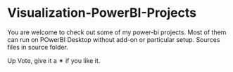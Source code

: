 # Visualization-PowerBI-Projects

You are welcome to check out some of my power-bi projects. 
Most of them can run on POwerBI Desktop without add-on or particular setup. Sources files in source folder.
 
Up Vote, give it a ✶ if you like it.
